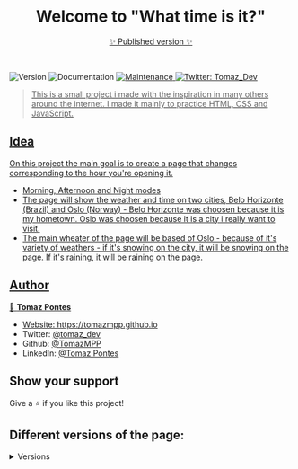 <h1 align="center">Welcome to "What time is it?"</h1>
<p align="center">
<a href="https://tomazmpp.github.io/what-time-is-it/" target="_blank">✨ Published version ✨</a>
</p>
<br>
<p>
  <img alt="Version" src="https://img.shields.io/badge/version-1.1.0-blue.svg?cacheSeconds=2592000" />
    <img alt="Documentation" src="https://img.shields.io/badge/documentation-yes-brightgreen.svg" />
  </a>
  <a href="https://github.com/TomazMPP/what-time-is-it/graphs/commit-activity" target="_blank">
    <img alt="Maintenance" src="https://img.shields.io/badge/Maintained%3F-yes-green.svg" />
  </a>
  <a href="https://twitter.com/Tomaz_dev" target="_blank">
    <img alt="Twitter: Tomaz_Dev" src="https://img.shields.io/twitter/follow/tomaz_dev?style=social" />
</p>

> This is a small project i made with the inspiration in many others around the internet. 
> I made it mainly to practice HTML, CSS and JavaScript.

## Idea
On this project the main goal is to create a page that changes corresponding to the hour you're opening it.

* Morning, Afternoon and Night modes
* The page will show the weather and time on two cities, Belo Horizonte (Brazil) and Oslo (Norway) - Belo Horizonte was choosen because it is my hometown. Oslo was choosen because it is a city i really want to visit.
* The main wheater of the page will be based of Oslo - because of it's variety of weathers - if it's snowing on the city, it will be snowing on the page. If it's raining, it will be raining on the page.

## Author

👤 **Tomaz Pontes**

* Website: https://tomazmpp.github.io
* Twitter: [@tomaz_dev](https://twitter.com/tomaz_dev)
* Github: [@TomazMPP](https://github.com/TomazMPP)
* LinkedIn: [@Tomaz Pontes](https://linkedin.com/in/tomaz-pontes)

## Show your support

Give a ⭐️ if you like this project!

## Different versions of the page:
<details><summary>Versions</summary>
* Normal - Morning
  <img src="https://raw.githubusercontent.com/TomazMPP/what-time-is-it/main/img/normalmorning.png" />
* Normal - Afternoon
  <img src="https://raw.githubusercontent.com/TomazMPP/what-time-is-it/main/img/normalafternoon.png" />
* Normal - Night
  <img src="https://raw.githubusercontent.com/TomazMPP/what-time-is-it/main/img/normalnight.png" />
#
* Raining - Morning
<img src="https://raw.githubusercontent.com/TomazMPP/what-time-is-it/main/img/rainmorning.png" />
* Raining - Afternoon
<img src="https://raw.githubusercontent.com/TomazMPP/what-time-is-it/main/img/rainafternoon.png" />
* Raining - Night
  <img src="https://raw.githubusercontent.com/TomazMPP/what-time-is-it/main/img/rainnight.png" />
  #
* Snowing - Morning
  <img src="https://raw.githubusercontent.com/TomazMPP/what-time-is-it/main/img/snowmorning.png" />
* Snowing - Afternoon
  <img src="https://raw.githubusercontent.com/TomazMPP/what-time-is-it/main/img/snowafternoon.png" />
* Snowing - Night
  <img src="https://raw.githubusercontent.com/TomazMPP/what-time-is-it/main/img/snownight.png" />
# User TimeZone
  <img src="https://raw.githubusercontent.com/TomazMPP/what-time-is-it/main/img/usertimezone.png" />
  </details>
  

